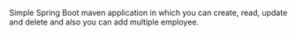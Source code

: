 Simple Spring Boot maven application in which you can create, read, update and delete and also you can add multiple employee.
